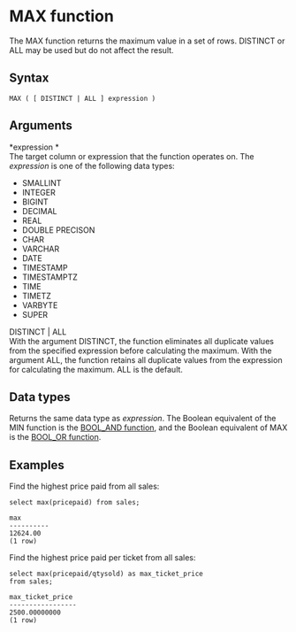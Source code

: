 # MAX function<a name="r_MAX"></a>

 The MAX function returns the maximum value in a set of rows\. DISTINCT or ALL may be used but do not affect the result\. 

## Syntax<a name="r_MAX-synopsis"></a>

```
MAX ( [ DISTINCT | ALL ] expression )
```

## Arguments<a name="r_MAX-arguments"></a>

 *expression *   
The target column or expression that the function operates on\. The *expression* is one of the following data types:  
+ SMALLINT
+ INTEGER
+ BIGINT
+ DECIMAL
+ REAL
+ DOUBLE PRECISON
+ CHAR
+ VARCHAR
+ DATE
+ TIMESTAMP
+ TIMESTAMPTZ
+ TIME
+ TIMETZ
+ VARBYTE
+ SUPER

DISTINCT \| ALL   
With the argument DISTINCT, the function eliminates all duplicate values from the specified expression before calculating the maximum\. With the argument ALL, the function retains all duplicate values from the expression for calculating the maximum\. ALL is the default\. 

## Data types<a name="c_Supported_data_types_max"></a>

Returns the same data type as *expression*\. The Boolean equivalent of the MIN function is the [BOOL\_AND function](r_BOOL_AND.md), and the Boolean equivalent of MAX is the [BOOL\_OR function](r_BOOL_OR.md)\. 

## Examples<a name="r_MAX-examples"></a>

Find the highest price paid from all sales: 

```
select max(pricepaid) from sales;

max
----------
12624.00
(1 row)
```

Find the highest price paid per ticket from all sales: 

```
select max(pricepaid/qtysold) as max_ticket_price
from sales;

max_ticket_price
-----------------
2500.00000000
(1 row)
```